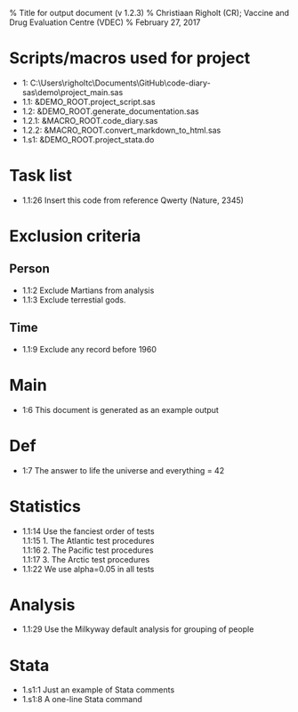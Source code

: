 % Title for output document (v 1.2.3)
% Christiaan Righolt (CR); Vaccine and Drug Evaluation Centre (VDEC)
% February 27, 2017

# Scripts/macros used for project
* 1: C:\Users\righoltc\Documents\GitHub\code-diary-sas\demo\project_main.sas
* 1.1: &DEMO_ROOT.project_script.sas
* 1.2: &DEMO_ROOT.generate_documentation.sas
* 1.2.1: &MACRO_ROOT.code_diary.sas
* 1.2.2: &MACRO_ROOT.convert_markdown_to_html.sas
* 1.s1: &DEMO_ROOT.project_stata.do
    
# Task list   
* 1.1:26 Insert this code from reference Qwerty (Nature, 2345)   
    
# Exclusion criteria   
    
## Person   
* 1.1:2 Exclude Martians from analysis   
* 1.1:3 Exclude terrestial gods.   
    
## Time   
* 1.1:9 Exclude any record before 1960   
    
# Main   
* 1:6 This document is generated as an example output   
    
# Def   
* 1:7 The answer to life the universe and everything = 42   
    
# Statistics   
* 1.1:14 Use the fanciest order of tests   
  1.1:15 1. The Atlantic test procedures   
  1.1:16 2. The Pacific test procedures   
  1.1:17 3. The Arctic test procedures   
* 1.1:22 We use alpha=0.05 in all tests   
    
# Analysis   
* 1.1:29 Use the Milkyway default analysis for grouping of people   
    
# Stata   
* 1.s1:1 Just an example of Stata comments   
* 1.s1:8 A one-line Stata command   
